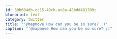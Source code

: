 ```yaml
---
id: 30b604db-cc15-49cb-ac8a-48bdd491709c
blueprint: text
category: twitter
title: "'@mapmove How can you be so sure? ;)"
caption: "'@mapmove How can you be so sure? ;)"
---
```

